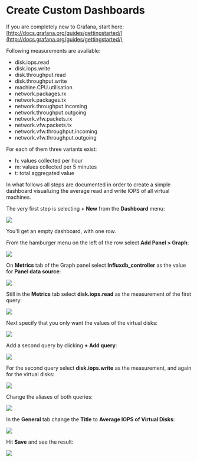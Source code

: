 # Create Custom Dashboards

If you are completely new to Grafana, start here: [http://docs.grafana.org/guides/gettingstarted/](http://docs.grafana.org/guides/gettingstarted/)

Following measurements are available:

* disk.iops.read
* disk.iops.write
* disk.throughput.read
* disk.throughput.write
* machine.CPU.utilisation
* network.packages.rx
* network.packages.tx
* network.throughput.incoming
* network.throughput.outgoing
* network.vfw.packets.rx
* network.vfw.packets.tx
* network.vfw.throughput.incoming
* network.vfw.throughput.outgoing

For each of them three variants exist:

* h: values collected per hour
* m: values collected per 5 minutes
* t: total aggregated value 

In what follows all steps are documented in order to create a simple dashboard visualizing the average read and write IOPS of all virtual machines.

The very first step is selecting **+ New** from the **Dashboard** menu:

![](../../.gitbook/assets/newdashboard.png)

You'll get an empty dashboard, with one row.

From the hamburger menu on the left of the row select **Add Panel &gt; Graph**:

![](../../.gitbook/assets/addpanel.png)

On **Metrics** tab of the Graph panel select **Influxdb\_controller** as the value for **Panel data source**:

![](../../.gitbook/assets/paneldatasource.png)

Still in the **Metrics** tab select **disk.iops.read** as the measurement of the first query:

![](../../.gitbook/assets/queryafrommeasurement.png)

Next specify that you only want the values of the virtual disks:

![](../../.gitbook/assets/queryafromtype.png)

Add a second query by clicking **+ Add query**:

![](../../.gitbook/assets/addquery.png)

For the second query select **disk.iops.write** as the measurement, and again for the virtual disks:

![](../../.gitbook/assets/queryb.png)

Change the aliases of both queries:

![](../../.gitbook/assets/changealiases.png)

In the **General** tab change the **Title** to **Average IOPS of Virtual Disks**:

![](../../.gitbook/assets/changepaneltitle.png)

Hit **Save** and see the result:

![](../../.gitbook/assets/result%20%283%29.png)

